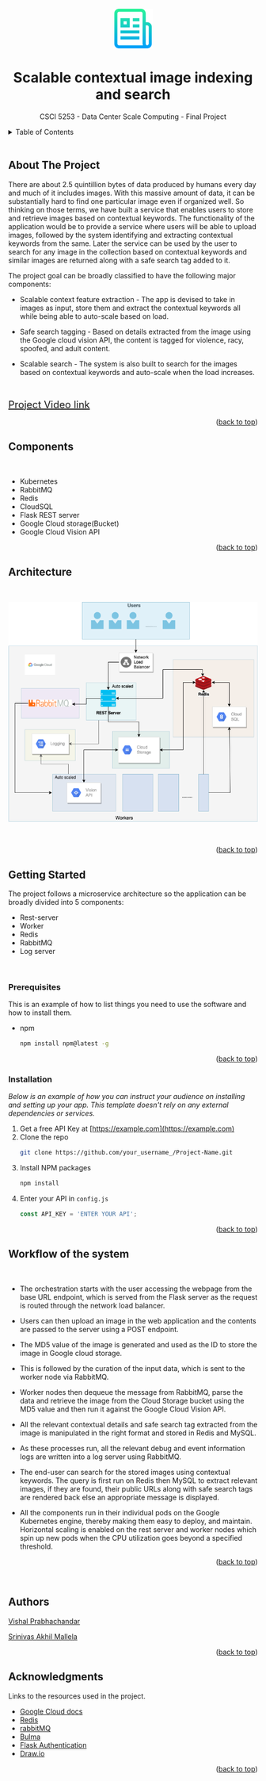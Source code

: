 <div align="center">
  <p>
    <img src="resources/logo.png" alt="Logo" width="80" height="80">
  </p>

  <h1 align="center">Scalable contextual image indexing and search</h1>

  <p align="center">
    CSCI 5253 - Data Center Scale Computing - Final Project
    <br />
   
</div>



<!-- TABLE OF CONTENTS -->
<details>
  <summary>Table of Contents</summary>
  <ol>
    <li>
      <a href="#about-the-project">About The Project</a>
      <ul>
        <li><a href="#components">Components</a></li>
        <li><a href="#architecture">Architecture</a></li>
      </ul>
    </li>
    <li>
      <a href="#getting-started">Getting Started</a>
      <ul>
        <li><a href="#prerequisites">Prerequisites</a></li>
        <li><a href="#installation">Installation</a></li>
      </ul>
    </li>Workflow of the system
    <li><a href="#workflow-of-the-system">Workflow of the system</a></li>
    <li><a href="#authors">Authors</a></li>
    <li><a href="#acknowledgments">Acknowledgments</a></li>
  </ol>
</details>


<br>

<!-- ABOUT THE PROJECT -->
## About The Project

There are about 2.5 quintillion bytes of data produced by humans every day and much of it includes images. With this massive amount of data, it can be substantially hard to find one particular image even if organized well. So thinking on those terms, we have built a service that enables users to store and retrieve images based on contextual keywords. The functionality of the application would be to provide a service where users will be able to upload images, followed by the system identifying and extracting contextual keywords from the same. Later the service can be used by the user to search for any image in the collection based on contextual keywords and similar images are returned along with a safe search tag added to it. 

The project goal can be broadly classified to have the following major components:

- Scalable context feature extraction - The app is devised to take in images as input, store them and extract the contextual keywords all while being able to auto-scale based on load.

- Safe search tagging - Based on details extracted from the image using the Google cloud vision API, the content is tagged for violence, racy, spoofed, and adult content. 

- Scalable search - The system is also built to search for the images based on contextual keywords and auto-scale when the load increases.

<br>

<a  style="font-size: 20px;" href="youtu.be/5kxw3lritfk">Project Video link </a>
<p align="right">(<a href="#top">back to top</a>)</p>


<!-- Components -->
## Components
<br>

* Kubernetes
* RabbitMQ
* Redis
* CloudSQL
* Flask REST server
* Google Cloud storage(Bucket)
* Google Cloud Vision API 

<p align="right">(<a href="#top">back to top</a>)</p>


<!-- Architecture -->
## Architecture 

<br>

 <p align="center">
    <img src="resources/arch.png" >
  </p>

<br>
<p align="right">(<a href="#top">back to top</a>)</p>

<!-- GETTING STARTED -->
## Getting Started

The project follows a microservice architecture so the application can be broadly divided into 5 components:
<br>
- Rest-server
- Worker
- Redis 
- RabbitMQ
- Log server

<br>

### Prerequisites

This is an example of how to list things you need to use the software and how to install them.
* npm
  ```sh
  npm install npm@latest -g
  ```

<p align="right">(<a href="#top">back to top</a>)</p>

### Installation

_Below is an example of how you can instruct your audience on installing and setting up your app. This template doesn't rely on any external dependencies or services._

1. Get a free API Key at [https://example.com](https://example.com)
2. Clone the repo
   ```sh
   git clone https://github.com/your_username_/Project-Name.git
   ```
3. Install NPM packages
   ```sh
   npm install
   ```
4. Enter your API in `config.js`
   ```js
   const API_KEY = 'ENTER YOUR API';
   ```

<p align="right">(<a href="#top">back to top</a>)</p>



<!-- Workflow of the system -->
## Workflow of the system
<br> 

- The orchestration starts with the user accessing the webpage from the base URL endpoint, which is served from the Flask server as the request is routed through the network load balancer. 

- Users can then upload an image in the web application and the contents are passed to the server using a POST endpoint. 

- The MD5 value of the image is generated and used as the ID to store the image in Google cloud storage.

- This is followed by the curation of the input data, which is sent to the worker node via RabbitMQ. 

- Worker nodes then dequeue the message from RabbitMQ, parse the data and retrieve the image from the Cloud Storage bucket using the MD5 value and then run it against the Google Cloud Vision API. 

- All the relevant contextual details and safe search tag extracted from the image is manipulated in the right format and stored in Redis and MySQL. 

- As these processes run, all the relevant debug and event information logs are written into a log server using RabbitMQ. 

- The end-user can search for the stored images using contextual keywords. The query is first run on Redis then MySQL to extract relevant images, if they are found, their public URLs along with safe search tags are rendered back else an appropriate message is displayed. 

- All the components run in their individual pods on the Google Kubernetes engine, thereby making them easy to deploy, and maintain. Horizontal scaling is enabled on the rest server and worker nodes which spin up new pods when the CPU utilization goes beyond a specified threshold. 


<p align="right">(<a href="#top">back to top</a>)</p>
 <br> 


<!-- Authors -->
## Authors

[Vishal Prabhachandar](https://www.linkedin.com/in/vishalprabha/)

[Srinivas Akhil Mallela](https://www.linkedin.com/in/srinivasakhilmallela/)
<p align="right">(<a href="#top">back to top</a>)</p>



<!-- ACKNOWLEDGMENTS -->
## Acknowledgments

Links to the resources used in the project. 

* [Google Cloud docs](https://cloud.google.com/docs)
* [Redis](https://hub.docker.com/_/redis)
* [rabbitMQ](https://hub.docker.com/_/rabbitmq)
* [Bulma](https://bulma.io/documentation/)
* [Flask Authentication](https://www.digitalocean.com/community/tutorials/how-to-add-authentication-to-your-app-with-flask-login)
* [Draw.io](https://www.draw.io/)

<p align="right">(<a href="#top">back to top</a>)</p>
